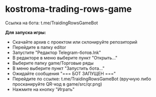 # kostroma-trading-rows-game
Ссылка на бота: t.me/TraidingRowsGameBot

**Для запуска игры:**
* Скачайте архив с проектом или склонируйте репозиторий
* Перейдите в папку editor
* Запустите "Редактор Telegram-ботов.lnk"
* В редакторе в меню выберите пункт "Открыть..."
* Выберите папку game/Торговые ряды
* В меню выберите пункт "Запустить бота..."
* Ожидайте сообщения "=== БОТ ЗАПУЩЕН ==="
* Перейдите по ссылке: t.me/TraidingRowsGameBot (вручную либо просканируйте QR-код в game/src/qr.png)
* Нажмите на кнопку "Играть"
